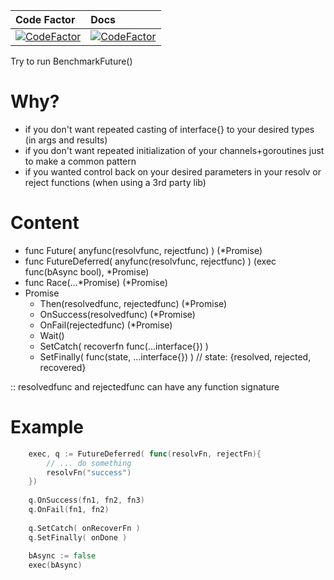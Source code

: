 | Code Factor  | Docs |
| :----| :----|
| [![CodeFactor][1]][2] | [![CodeFactor][3]][4] |

[1]: https://www.codefactor.io/repository/github/noypi/future/badge/master
[2]: https://www.codefactor.io/repository/github/noypi/future/overview/master
[3]: http://img.shields.io/badge/godoc-reference-5272B4.svg?style=flat-square
[4]: https://godoc.org/github.com/noypi/future

Try to run BenchmarkFuture()

# Why?

- if you don't want repeated casting of interface{} to your desired types (in args and results)
- if you don't want repeated initialization of your channels+goroutines just to make a common pattern
- if you wanted control back on your desired parameters in your resolv or reject functions (when using a 3rd party lib)

# Content

- func Future( anyfunc(resolvfunc, rejectfunc) ) (*Promise)
- func FutureDeferred( anyfunc(resolvfunc, rejectfunc) ) (exec func(bAsync bool), *Promise)
- func Race(...*Promise) (*Promise)
- Promise
	- Then(resolvedfunc, rejectedfunc) (*Promise)
	- OnSuccess(resolvedfunc) (*Promise)
	- OnFail(rejectedfunc) (*Promise)
	- Wait() 
	- SetCatch( recoverfn func(...interface{}) )
	- SetFinally( func(state, ...interface{}) )  // state: {resolved, rejected, recovered}

:: resolvedfunc and rejectedfunc can have any function signature

# Example 
```go
	exec, q := FutureDeferred( func(resolvFn, rejectFn){
		// ... do something
		resolvFn("success")
	})
	
	q.OnSuccess(fn1, fn2, fn3)
	q.OnFail(fn1, fn2)
	
	q.SetCatch( onRecoverFn )
	q.SetFinally( onDone )
	
	bAsync := false
	exec(bAsync)
```

